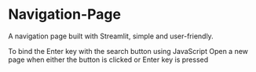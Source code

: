 # Navigation-Page
A navigation page built with Streamlit, simple and user-friendly.

To bind the Enter key with the search button using JavaScript 
Open a new page when either the button is clicked or Enter key is pressed
